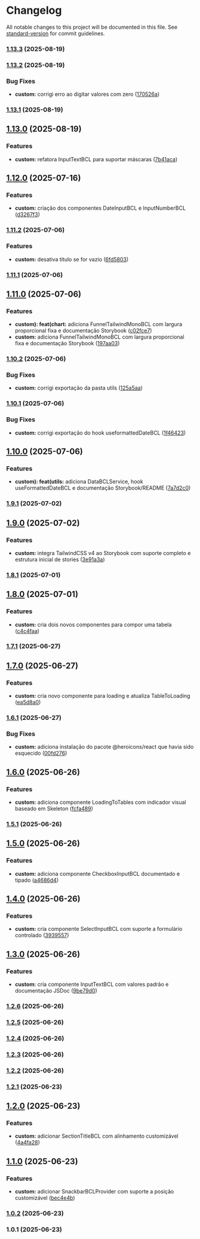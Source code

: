 # Changelog

All notable changes to this project will be documented in this file. See [standard-version](https://github.com/conventional-changelog/standard-version) for commit guidelines.

### [1.13.3](https://github.com/brennoclins/bcl-template-react/compare/v1.13.2...v1.13.3) (2025-08-19)

### [1.13.2](https://github.com/brennoclins/bcl-template-react/compare/v1.13.1...v1.13.2) (2025-08-19)


### Bug Fixes

* **custom:** corrigi erro ao digitar valores com zero ([170526a](https://github.com/brennoclins/bcl-template-react/commit/170526a074bd5ff52791ec576dceb90f1a8c8dbb))

### [1.13.1](https://github.com/brennoclins/bcl-template-react/compare/v1.13.0...v1.13.1) (2025-08-19)

## [1.13.0](https://github.com/brennoclins/bcl-template-react/compare/v1.12.0...v1.13.0) (2025-08-19)


### Features

* **custom:** refatora InputTextBCL para suportar máscaras ([7b41aca](https://github.com/brennoclins/bcl-template-react/commit/7b41aca4b44dbed370b2bd8983cea72e4be5c2a9))

## [1.12.0](https://github.com/brennoclins/bcl-template-react/compare/v1.11.2...v1.12.0) (2025-07-16)


### Features

* **custom:** criação dos componentes DateInputBCL e InputNumberBCL ([d3267f3](https://github.com/brennoclins/bcl-template-react/commit/d3267f32290d74ba70d2bf1aead1ec9ad9709d02))

### [1.11.2](https://github.com/brennoclins/bcl-template-react/compare/v1.11.1...v1.11.2) (2025-07-06)


### Features

* **custom:** desativa titulo se for vazio ([6fd5803](https://github.com/brennoclins/bcl-template-react/commit/6fd5803bd0605776ba9bffcbc9e0510036b8f3ad))

### [1.11.1](https://github.com/brennoclins/bcl-template-react/compare/v1.11.0...v1.11.1) (2025-07-06)

## [1.11.0](https://github.com/brennoclins/bcl-template-react/compare/v1.10.2...v1.11.0) (2025-07-06)


### Features

* **custom): feat(chart:** adiciona FunnelTailwindMonoBCL com largura proporcional fixa e documentação Storybook ([c02fce7](https://github.com/brennoclins/bcl-template-react/commit/c02fce7a2e12463f2d678514fa8f38a380e20e5e))
* **custom:** adiciona FunnelTailwindMonoBCL com largura proporcional fixa e documentação Storybook ([197aa03](https://github.com/brennoclins/bcl-template-react/commit/197aa0311be205fc48116374b1ed6d9615baa988))

### [1.10.2](https://github.com/brennoclins/bcl-template-react/compare/v1.10.1...v1.10.2) (2025-07-06)


### Bug Fixes

* **custom:** corrigi exportação da pasta utils ([125a5aa](https://github.com/brennoclins/bcl-template-react/commit/125a5aac4401eeb77e2fdeafc264be0cec69fe78))

### [1.10.1](https://github.com/brennoclins/bcl-template-react/compare/v1.10.0...v1.10.1) (2025-07-06)


### Bug Fixes

* **custom:** corrigi exportação do hook useformattedDateBCL ([1f46423](https://github.com/brennoclins/bcl-template-react/commit/1f46423a4fc97f91feb9e6f7c8eeff2047e6f9de))

## [1.10.0](https://github.com/brennoclins/bcl-template-react/compare/v1.9.1...v1.10.0) (2025-07-06)


### Features

* **custom): feat(utils:** adiciona DataBCLService, hook useFormattedDateBCL e documentação Storybook/README ([7a7d2c0](https://github.com/brennoclins/bcl-template-react/commit/7a7d2c086c315fa30133d18b53321e134633c7b2))

### [1.9.1](https://github.com/brennoclins/bcl-template-react/compare/v1.9.0...v1.9.1) (2025-07-02)

## [1.9.0](https://github.com/brennoclins/bcl-template-react/compare/v1.8.1...v1.9.0) (2025-07-02)


### Features

* **custom:** integra TailwindCSS v4 ao Storybook com suporte completo e estrutura inicial de stories ([3e91a3a](https://github.com/brennoclins/bcl-template-react/commit/3e91a3aadb91e2309c66fe845cf1687d1bb1e8f3))

### [1.8.1](https://github.com/brennoclins/bcl-template-react/compare/v1.8.0...v1.8.1) (2025-07-01)

## [1.8.0](https://github.com/brennoclins/bcl-template-react/compare/v1.7.1...v1.8.0) (2025-07-01)


### Features

* **custom:** cria dois novos componentes para compor uma tabela ([c4c4faa](https://github.com/brennoclins/bcl-template-react/commit/c4c4faa5be49683e2e77d706e2e8571f21f1abaa))

### [1.7.1](https://github.com/brennoclins/bcl-template-react/compare/v1.7.0...v1.7.1) (2025-06-27)

## [1.7.0](https://github.com/brennoclins/bcl-template-react/compare/v1.6.1...v1.7.0) (2025-06-27)


### Features

* **custom:** cria novo componente para loading e atualiza TableToLoading ([ea5d8a0](https://github.com/brennoclins/bcl-template-react/commit/ea5d8a0100d4748b0a5debbc5ae948eee09cc59f))

### [1.6.1](https://github.com/brennoclins/bcl-template-react/compare/v1.6.0...v1.6.1) (2025-06-27)


### Bug Fixes

* **custom:** adiciona instalação do pacote @heroicons/react que havia sido esquecido ([00fd276](https://github.com/brennoclins/bcl-template-react/commit/00fd27628c5533b303fdc56418a587c851b70f62))

## [1.6.0](https://github.com/brennoclins/bcl-template-react/compare/v1.5.1...v1.6.0) (2025-06-26)


### Features

* **custom:** adiciona componente LoadingToTables com indicador visual baseado em Skeleton ([fcfa489](https://github.com/brennoclins/bcl-template-react/commit/fcfa489e4293535aef0e3f51998a664485c009a9))

### [1.5.1](https://github.com/brennoclins/bcl-template-react/compare/v1.5.0...v1.5.1) (2025-06-26)

## [1.5.0](https://github.com/brennoclins/bcl-template-react/compare/v1.4.0...v1.5.0) (2025-06-26)


### Features

* **custom:** adiciona componente CheckboxInputBCL documentado e tipado ([a4686d4](https://github.com/brennoclins/bcl-template-react/commit/a4686d44454b6ab3273cdc96e605e49166eacbc9))

## [1.4.0](https://github.com/brennoclins/bcl-template-react/compare/v1.3.0...v1.4.0) (2025-06-26)


### Features

* **custom:** cria componente SelectInputBCL com suporte a formulário controlado ([3939557](https://github.com/brennoclins/bcl-template-react/commit/39395573919f6194c75ce567317de92aae4654ac))

## [1.3.0](https://github.com/brennoclins/bcl-template-react/compare/v1.2.6...v1.3.0) (2025-06-26)


### Features

* **custom:** cria componente InputTextBCL com valores padrão e documentação JSDoc ([9be79d0](https://github.com/brennoclins/bcl-template-react/commit/9be79d03c442ceac792f16a2a6ba7620fe101cbc))

### [1.2.6](https://github.com/brennoclins/bcl-template-react/compare/v1.2.5...v1.2.6) (2025-06-26)

### [1.2.5](https://github.com/brennoclins/bcl-template-react/compare/v1.2.4...v1.2.5) (2025-06-26)

### [1.2.4](https://github.com/brennoclins/bcl-template-react/compare/v1.2.3...v1.2.4) (2025-06-26)

### [1.2.3](https://github.com/brennoclins/bcl-template-react/compare/v1.2.2...v1.2.3) (2025-06-26)

### [1.2.2](https://github.com/brennoclins/bcl-template-react/compare/v1.2.1...v1.2.2) (2025-06-26)

### [1.2.1](https://github.com/brennoclins/bcl-template-react/compare/v1.2.0...v1.2.1) (2025-06-23)

## [1.2.0](https://github.com/brennoclins/bcl-template-react/compare/v1.1.0...v1.2.0) (2025-06-23)


### Features

* **custom:** adicionar SectionTitleBCL com alinhamento customizável ([4a4fa28](https://github.com/brennoclins/bcl-template-react/commit/4a4fa2835b094a7cc0cba4d4220af1b35eafb036))

## [1.1.0](https://github.com/brennoclins/bcl-template-react/compare/v1.0.2...v1.1.0) (2025-06-23)


### Features

* **custom:** adicionar SnackbarBCLProvider com suporte a posição customizável ([bec4e4b](https://github.com/brennoclins/bcl-template-react/commit/bec4e4bf02b35807acc7ba51630698c35d6dac59))

### [1.0.2](https://github.com/brennoclins/bcl-template-react/compare/v1.0.1...v1.0.2) (2025-06-23)

### 1.0.1 (2025-06-23)
